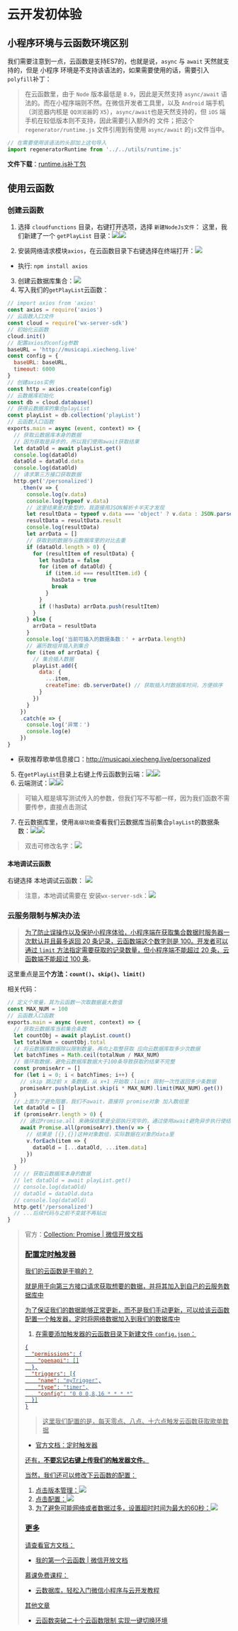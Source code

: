 # 云开发初体验
## 小程序环境与云函数环境区别
我们需要注意到一点，云函数是支持ES7的，也就是说，`async` 与 `await` 天然就支持的，但是 小程序 环境是不支持该语法的，如果需要使用的话，需要引入 `polyfill`补丁：

> 在云函数里，由于 `Node` 版本最低是 `8.9`，因此是天然支持 `async/await` 语法的。而在小程序端则不然。在微信开发者工具里，以及 `Android` 端手机（浏览器内核是 `QQ浏览器`的 `X5`），`async/await`也是天然支持的，但 `iOS` 端手机在较低版本则不支持，因此需要引入额外的 文件；把这个 `regenerator/runtime.js` 文件引用到有使用 `async/await` 的`js`文件当中。

```js
// 在需要使用该语法的头部加上这句导入
import regeneratorRuntime from '../../utils/runtime.js'
```
**文件下载**：[runtime.js补丁包](runtime)
## 使用云函数
### 创建云函数
1. 选择 `cloudfunctions` 目录，右键打开选项，选择 `新建NodeJs文件`： 这里，我们新建了一个 `getPlayList` 目录：![](https://gitee.com/huanshenga/myimg/raw/master/PicGo/20200801210318.png)![](https://gitee.com/huanshenga/myimg/raw/master/PicGo/20200801175303.png)

2. 安装网络请求模块`axios`，在云函数目录下右键选择在终端打开：![](https://gitee.com/huanshenga/myimg/raw/master/PicGo/20200801210413.png)
* 执行: `npm install axios`
3. 创建云数据库集合：![](https://gitee.com/huanshenga/myimg/raw/master/PicGo/20200801194752.png)
4. 写入我们的`getPlayList`云函数：
```js
// import axios from 'axios'
const axios = require('axios')
// 云函数入口文件
const cloud = require('wx-server-sdk')
// 初始化云函数
cloud.init()
// 配置axios的config参数
baseURL = 'http://musicapi.xiecheng.live'
const config = {
  baseURL: baseURL,
  timeout: 6000
}
// 创建axios实例
const http = axios.create(config)
// 云数据库初始化
const db = cloud.database()
// 获得云数据库的集合playList
const playList = db.collection('playList')
// 云函数入口函数
exports.main = async (event, context) => {
  // 获取云数据库本身的数据
  // 因为获取是异步的，所以我们使用await获取结果
  let dataOld = await playList.get()
  console.log(dataOld)
  dataOld = dataOld.data
  console.log(dataOld)
  // 请求第三方接口获取数据
  http.get('/personalized')
    .then(v => {
      console.log(v.data)
      console.log(typeof v.data)
      // 这里结果是对象型的，我直接用JSON解析卡半天才发现
      let resultData = typeof v.data === 'object' ? v.data : JSON.parse(v.data)
      resultData = resultData.result
      console.log(resultData)
      let arrData = []
      // 获取到的数据与云数据库里的对比去重
      if (dataOld.length > 0) {
        for (resultItem of resultData) {
          let hasData = false
          for (item of dataOld) {
            if (item.id === resultItem.id) {
              hasData = true
              break
            }
          }
          if (!hasData) arrData.push(resultItem)
        }
      } else {
        arrData = resultData
      }
      console.log('当前可插入的数据条数：' + arrData.length)
      // 遍历数组并插入到集合
      for (item of arrData) {
        // 集合插入数据
        playList.add({
          data: {
            ...item,
            createTime: db.serverDate() // 获取插入时数据库时间，方便排序
          }
        })
      }
    })
    .catch(e => {
      console.log('异常：')
      console.log(e)
    })
}
```
* 获取推荐歌单信息接口：http://musicapi.xiecheng.live/personalized
5. 在`getPlayList`目录上右键上传云函数到云端：![](https://gitee.com/huanshenga/myimg/raw/master/PicGo/20200801212551.png)![](https://gitee.com/huanshenga/myimg/raw/master/PicGo/20200801212532.png)
6. 云端测试：![](https://gitee.com/huanshenga/myimg/raw/master/PicGo/20200801212637.png)![](https://gitee.com/huanshenga/myimg/raw/master/PicGo/20200801212747.png)
> 可输入框是填写测试传入的参数，但我们写不写都一样，因为我们函数不需要传参，直接点击测试
7. 在云数据库里，使用`高级功能`查看我们云数据库当前集合`playList`的数据条数：![](https://gitee.com/huanshenga/myimg/raw/master/PicGo/20200801213000.png)![](https://gitee.com/huanshenga/myimg/raw/master/PicGo/20200801213151.png)
> 双击可修改名字：![](https://gitee.com/huanshenga/myimg/raw/master/PicGo/20200801213247.png)

#### 本地调试云函数
右键选择 本地调试云函数：
![](https://gitee.com/huanshenga/myimg/raw/master/PicGo/20200801214935.gif)
> 注意，本地调试需要在 安装`wx-server-sdk`：![](https://gitee.com/huanshenga/myimg/raw/master/PicGo/20200801215027.png)
### 云服务限制与解决办法
> [为了防止误操作以及保护小程序体验，小程序端在获取集合数据时服务器一次默认并且最多返回 20 条记录，云函数端这个数字则是 100。开发者可以通过 `limit` 方法指定需要获取的记录数量，但小程序端不能超过 20 条，云函数端不能超过 100 条](https://developers.weixin.qq.com/miniprogram/dev/wxcloud/guide/database/read.html)。

这里重点是**三个方法：`count()`、`skip()`、`limit()`**

相关代码：
```js
// 定义个常量，其为云函数一次取数据最大数值
const MAX_NUM = 100
// 云函数入口函数
exports.main = async (event, context) => {
  // 获取云数据库当前集合条数
  let countObj = await playList.count()
  let totalNum = countObj.total
  // 将云数据库数据除以限制数量，再向上取整获取 应向云数据库取多少次数据
  let batchTimes = Math.ceil(totalNum / MAX_NUM)
  // 循环取数据，避免云数据库数据大于100条导致获取的结果不完整
  const promiseArr = []
  for (let i = 0; i < batchTimes; i++) {
    // skip 跳过前 x 条数据，从 x+1 开始取；limit 限制一次性返回多少条数据
    promiseArr.push(playList.skip(i * MAX_NUM).limit(MAX_NUM).get())
  }
  // 上面为了避免阻塞，我们不await，直接将 promise对象 加入数组里
  let dataOld = []
  if (promiseArr.length > 0) {
    // 通过Promise.all 来确保结果是全部执行完毕的，通过使用await避免异步执行使结果还没获得时下面代码就被执行
    await Promise.all(promiseArr).then(v => {
      // 结果是 [{},{}]这种对象数组，实际数据在对象的data里
      v.forEach(item => {
        dataOld = [...dataOld, ...item.data]
      })
    })
  }
  // // 获取云数据库本身的数据
  // let dataOld = await playList.get()
  // console.log(dataOld)
  // dataOld = dataOld.data
  // console.log(dataOld)
  http.get('/personalized')
  // ...后续代码与之前不变就不再贴出
}
```
>  官方：[Collection: Promise<Object> | 微信开放文档](https://developers.weixin.qq.com/miniprogram/dev/wxcloud/reference-sdk-api/database/collection/Collection.get.html)


### 配置定时触发器
我们的云函数是干嘛的？

就是用于向第三方接口请求获取想要的数据，并将其加入到自己的云服务数据库中

为了保证我们的数据能够正常更新，而不是我们手动更新，可以给该云函数配置一个触发器，定时将网络数据加入到我们的数据库中

1. 在需要添加触发器的云函数目录下新建文件 `config.json`：
```json
{
  "permissions": {
    "openapi": []
  },
  "triggers": [{
    "name": "myTrigger",
    "type": "timer",
    "config": "0 0 0,8,16 * * * *"
  }]
}
```
> 这里我们配置的是，每天零点、八点、十六点触发云函数获取歌单数据
* 官方文档：[定时触发器](https://developers.weixin.qq.com/miniprogram/dev/wxcloud/guide/functions/triggers.html)

还有，**不要忘记右键上传我们的触发器文件**。

当然，我们还可以修改下云函数的配置：
1. 点击版本管理：![](https://gitee.com/huanshenga/myimg/raw/master/PicGo/20200802085151.png)
2. 点击配置：![](https://gitee.com/huanshenga/myimg/raw/master/PicGo/20200802085212.png)
3. 为了避免可能网络或者数据过多，设置超时时间为最大的60秒：![](https://gitee.com/huanshenga/myimg/raw/master/PicGo/20200802085250.png)
### 更多
请查看官方文档：
* [我的第一个云函数 | 微信开放文档](https://developers.weixin.qq.com/minigame/dev/wxcloud/guide/functions/getting-started.html)

慕课免费课程：
* [云数据库，轻松入门微信小程序与云开发教程](https://www.imooc.com/video/19372)

其他文章
* [云函数突破二十个云函数限制 实现一键切换环境](https://developers.weixin.qq.com/community/develop/doc/00020a4bc90470749e971173951804)